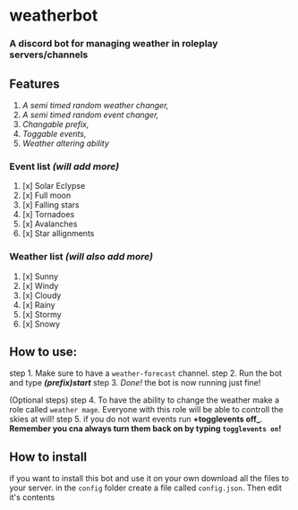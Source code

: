 # weatherbot
### A discord bot for managing weather in roleplay servers/channels

## Features
1.  *A semi timed random weather changer,*
2.  *A semi timed random event changer,*
3.  *Changable prefix,*
4.  *Toggable events,*
5.  *Weather altering ability*


### Event list *(will add more)*
1. [x] Solar Eclypse
2. [x] Full moon
3. [x] Falling stars
4. [x] Tornadoes
5. [x] Avalanches
6. [x] Star allignments


### Weather list *(will also add more)*
1. [x] Sunny
2. [x] Windy
3. [x] Cloudy
4. [x] Rainy
5. [x] Stormy
6. [x] Snowy




## How to use:
step 1.  Make sure to have a `weather-forecast` channel.
step 2.  Run the bot  and type **_(prefix)start_**
step 3.  *Done!* the bot is now running just fine!

(Optional steps)
step 4. To have the ability to change the weather make a role called `weather mage`. Everyone with this role will be able to controll the skies at will!
step 5. if you do not want events run **+togglevents off_**. **Remember you cna always turn them back on by typing `togglevents on`!**


## How to install

if you want to install this bot and use it on your own download all the files to your server.
in the `config` folder create a file called `config.json`.
Then edit it's contents
